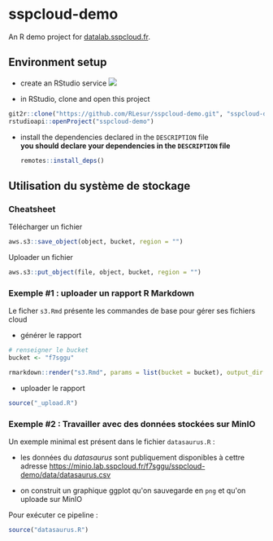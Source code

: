 # sspcloud-demo

An R demo project for [datalab.sspcloud.fr](https://datalab.sspcloud.fr).

## Environment setup

- create an RStudio service [![](https://img.shields.io/badge/SSPCloud-RStudio-%2376abdd)](https://datalab.sspcloud.fr/my-lab/catalogue/inseefrlab-datascience/rstudio/deploiement)

- in RStudio, clone and open this project
```r
git2r::clone("https://github.com/RLesur/sspcloud-demo.git", "sspcloud-demo")
rstudioapi::openProject("sspcloud-demo")
```

- install the dependencies declared in the `DESCRIPTION` file  
  **you should declare your dependencies in the `DESCRIPTION` file**
  ```r
  remotes::install_deps()
  ```

## Utilisation du système de stockage

### Cheatsheet

Télécharger un fichier

```r
aws.s3::save_object(object, bucket, region = "")
```

Uploader un fichier

```r
aws.s3::put_object(file, object, bucket, region = "")
```

### Exemple #1 : uploader un rapport R Markdown

Le ficher `s3.Rmd` présente les commandes de base pour gérer ses fichiers cloud

- générer le rapport
```r
# renseigner le bucket
bucket <- "f7sggu"

rmarkdown::render("s3.Rmd", params = list(bucket = bucket), output_dir = "out")
```

- uploader le rapport
```r
source("_upload.R")
```

### Exemple #2 : Travailler avec des données stockées sur MinIO

Un exemple minimal est présent dans le fichier `datasaurus.R` :

- les données du _datasaurus_ sont publiquement disponibles à cettre adresse <https://minio.lab.sspcloud.fr/f7sggu/sspcloud-demo/data/datasaurus.csv>

- on construit un graphique ggplot qu'on sauvegarde en `png` et qu'on uploade sur MinIO

Pour exécuter ce pipeline :

```r
source("datasaurus.R")
```
